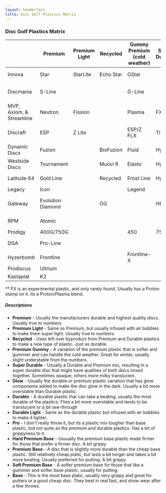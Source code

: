 ```yaml
---
layout: headerless
title: Disc Golf Plastics Matrix
---
```


### Disc Golf Plastics Matrix

|                          | Premium           | Premium Light | Recycled  | Gummy Premium (cold weather) | Super Durable | Glow         | Durable            | Durable Light | Pro     | Hard Premium Base       | Premium Base     | Soft Premium Base        | Base Glow   | Base       |
| ------------------------ | ----------------- | ------------- | --------- | ---------------------------- | ------------- | ------------ | ------------------ | ------------- | ------- | ----------------------- | ---------------- | ------------------------ | ----------- | ---------- |
| Innova                   | Star              | StarLite      | Echo Star | GStar                        |               | Glow Champ   | Champion           | Blizzard      | Pro     | KC-Pro                  | XT               | R-Pro                    | DX Glow     | DX         |
| Discmania                | S-Line            |               |           | G-Line                       |               | Glow C-Line  | C-Line             |               | P-Line  |                         | X-Line           |                          | D-Line Glow | D-Line     |
| MVP, Axiom, & Streamline | Neutron           | Fission       |           | Plasma                       | FX**          | Eclipse      | Proton             |               |         | Electron Firm           | Electron         | Electron Soft            |             |
| Discraft                 | ESP               | Z Lite        |           | ESP/Z FLX                    | Ti            | ESP/Z Glo    | Elite Z            | Z Lite        | Elite X | Jawbreaker/Rubber Blend | Jawbreaker       | Pro-D Soft               | Pro-D Glo   | Pro D      |
| Dynamic Discs            | Fuzion            |               | BioFuzion | Fluid                        | Hybrid        | Moonshine    | Lucid              | Lucid Air     |         | Classic                 | Classic Blend    | Classic Soft             |             | Prime      |
| Westside Discs           | Tournament        |               | Muovi R   | Elasto                       | Hybrid        | Moonshine    | VIP                | VIP Air       |         | BT Hard                 | BT Medium        | BT Soft                  |             | Origio     |
| Latitude 64              | Gold Line         |               | Recycled  | Frost Line                   | Hybrid        | Moonshine    | Opto Line          | Opto Air      |         | Zero Line Hard          | Zero Line Medium | Zero Line Soft           |             | Retro Line |
| Legacy                   | Icon              |               |           | Legend                       |               |              | Pinnacle           | Ultralight    |         | Protege                 |                  | Gravity                  |             | Excel      |
| Gateway                  | Evolution Diamond |               | OG        |                              | HD            | SuperGlow    | Evolution Platinum |               |         | Soft                    | Stupid Soft      | Really Freaking Flexible |             | Super Soft |
| RPM                      | Atomic            |               |           |                              |               |              | Cosmic             |               |         |                         | Magma            | Magma Soft               |             | Strata     |
| Prodigy                  | 400G/750G         |               |           | 450                          | 750           |              | 400/400S           | Air           |         | 350G                    | 300S             | 350Rx                    |             | 200        |
| DGA                      | Pro-Line          |               |           |                              |               | Glow SP-Line | SP-Line            | RDGA          |         |                         |                  | Signature-Line           |             | D-Line     |
| Hyzerbomb                | Frontline         |               |           | Frontline-X                  |               |              | Recon              |               |         | Baseline Hard           | Baseline         | Baseline Soft            |             |            |
| Prodiscus                | Ultrium           |               |           |                              |               |              | Premium            |               |         |                         | Base             |                          |             |            |
| Kastaplat                | K2                |               |           |                              |               | K1 Glow      | K1                 |               |         |                         | K3               |                          |             |            |
** FX is an experimental plastic, and only rarely found. Usually has a Proton stamp on it. Its a Proton/Plasma blend.

##### Descriptions

* **Premium** - Usually the manufacturers durable and highest quality discs. Usually true to numbers
* **Premium Light** - Same as Premium, but usually infused with air bubbles to make them super light. Usually true to numbers
* **Recycled** - Uses left over byproduct from Premium and Durable plastics to make a new type of plastic. Just as durable.
* **Premium Gummy** - A variation of the premium plastic that is softer and gummier and can handle the cold weather. Great for winter, usually slight understable from the numbers.
* **Super Durable** - Usually a Durable and Premium mix, resulting in a super durable disc that might have qualities of both discs mixed together. Sometimes opaque, others more milky translucent.
* **Glow** - Usually the durable or premium plastic variation that has glow components added to make the disc glow in the dark. Usually a bit more overstable than Durable plastic.
* **Durable** - A durable plastic that can take a beating, usually the most durable of the plastics. Flies a bit more overstable and tends to be translucent or a bit see-through
* **Durable Light** - Same as the durable plastic but infused with air bubbles to make it lighter.
* **Pro** - I don't really throw it, but its a plastic mix tougher than base plastic, but not quite as the premium and durable plastics. Has a bit of grippyness to it.
* **Hard Premium Base** - Usuually the premium base plastic made firmer for those that prefer a firmer disc. A bit grippy
* **Premium Base** - A disc that is slightly more durable than the cheap base plastic. Still relatively cheap platic, but lasts a bit longer and takes a bit more beating. Usually preferred for putting. A bit grippy
* **Soft Premium Base** - A softer premium base for those that like a gummier and softer base plastic, usually for putting.
* **Base** - This is the most base platic, usually very grippy and great for putters or a good cheap disc. They beat in real fast, and show wear after a few throws.
